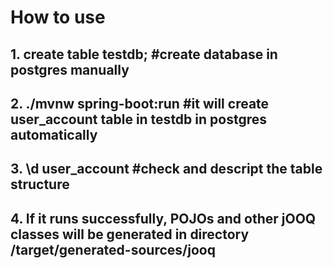 # How to use
## 1. create table testdb; #create database in postgres manually
## 2. ./mvnw spring-boot:run #it will create user_account table in testdb in postgres automatically
## 3. \d user_account #check and descript the table structure
## 4. If it runs successfully, POJOs and other jOOQ classes will be generated in directory /target/generated-sources/jooq

